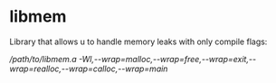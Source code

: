 # libmem

Library that allows u to handle memory leaks with only compile flags:

*/path/to/libmem.a -Wl,--wrap=malloc,--wrap=free,--wrap=exit,--wrap=realloc,--wrap=calloc,--wrap=main*
